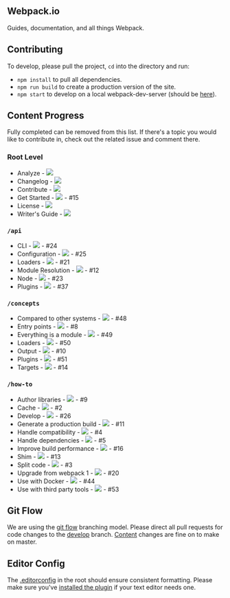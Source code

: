 ## Webpack.io

Guides, documentation, and all things Webpack.

## Contributing

To develop, please pull the project, `cd` into the directory and run:

- `npm install` to pull all dependencies.
- `npm run build` to create a production version of the site.
- `npm start` to develop on a local webpack-dev-server (should be [here](http://localhost:3000/)).

## Content Progress

Fully completed can be removed from this list. If there's a topic you would like to contribute in, check out the related issue and comment there.

### Root Level

* Analyze - ![](https://img.shields.io/badge/progress-0%25-yellowgreen.svg)
* Changelog - ![](https://img.shields.io/badge/progress-0%25-yellowgreen.svg)
* Contribute - ![](https://img.shields.io/badge/progress-10%25-yellowgreen.svg)
* Get Started - ![](https://img.shields.io/badge/progress-10%25-yellowgreen.svg) - #15
* License - ![](https://img.shields.io/badge/progress-100%25-yellowgreen.svg)
* Writer's Guide - ![](https://img.shields.io/badge/progress-50%25-yellowgreen.svg)

### `/api`

* CLI - ![](https://img.shields.io/badge/progress-5%25-yellowgreen.svg) - #24
* Configuration - ![](https://img.shields.io/badge/progress-5%25-yellowgreen.svg) - #25
* Loaders - ![](https://img.shields.io/badge/progress-0%25-yellowgreen.svg) - #21
* Module Resolution - ![](https://img.shields.io/badge/progress-5%25-yellowgreen.svg) - #12
* Node - ![](https://img.shields.io/badge/progress-5%25-yellowgreen.svg) - #23
* Plugins - ![](https://img.shields.io/badge/progress-0%25-yellowgreen.svg) - #37

### `/concepts`

* Compared to other systems - ![](https://img.shields.io/badge/progress-5%25-yellowgreen.svg) - #48
* Entry points - ![](https://img.shields.io/badge/progress-5%25-yellowgreen.svg) - #8
* Everything is a module - ![](https://img.shields.io/badge/progress-5%25-yellowgreen.svg) - #49
* Loaders - ![](https://img.shields.io/badge/progress-5%25-yellowgreen.svg) - #50
* Output - ![](https://img.shields.io/badge/progress-5%25-yellowgreen.svg) - #10
* Plugins - ![](https://img.shields.io/badge/progress-5%25-yellowgreen.svg) - #51
* Targets - ![](https://img.shields.io/badge/progress-5%25-yellowgreen.svg) - #14

### `/how-to`

* Author libraries - ![](https://img.shields.io/badge/progress-5%25-yellowgreen.svg) - #9
* Cache - ![](https://img.shields.io/badge/progress-5%25-yellowgreen.svg) - #2
* Develop - ![](https://img.shields.io/badge/progress-5%25-yellowgreen.svg) - #26
* Generate a production build - ![](https://img.shields.io/badge/progress-5%25-yellowgreen.svg) - #11
* Handle compatibility - ![](https://img.shields.io/badge/progress-5%25-yellowgreen.svg) - #4
* Handle dependencies - ![](https://img.shields.io/badge/progress-5%25-yellowgreen.svg) - #5
* Improve build performance - ![](https://img.shields.io/badge/progress-5%25-yellowgreen.svg) - #16
* Shim - ![](https://img.shields.io/badge/progress-5%25-yellowgreen.svg) - #13
* Split code - ![](https://img.shields.io/badge/progress-5%25-yellowgreen.svg) - #3
* Upgrade from webpack 1 - ![](https://img.shields.io/badge/progress-5%25-yellowgreen.svg) - #20
* Use with Docker - ![](https://img.shields.io/badge/progress-5%25-yellowgreen.svg) - #44
* Use with third party tools - ![](https://img.shields.io/badge/progress-5%25-yellowgreen.svg) - #53

## Git Flow

We are using the [git flow](http://nvie.com/posts/a-successful-git-branching-model/) branching model. Please direct all pull requests for code changes to the [develop](https://github.com/webpack/webpack.io/tree/develop) branch. [Content](https://github.com/webpack/webpack.io/tree/master/src/content) changes are fine on to make on master.

## Editor Config

The [.editorconfig](https://github.com/webpack/webpack.io/blob/develop/.editorconfig) in the root should ensure consistent formatting. Please make sure you've [installed the plugin](http://editorconfig.org/#download) if your text editor needs one.
